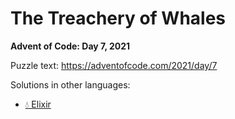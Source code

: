 # The Treachery of Whales

**Advent of Code: Day 7, 2021**

Puzzle text: <https://adventofcode.com/2021/day/7>

Solutions in other languages:

- [💧 Elixir](../../../elixir/lib/2021/07_the_treachery_of_whales)
